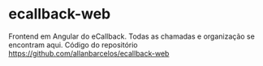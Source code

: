 # ecallback-web
Frontend em Angular do eCallback. Todas as chamadas e organização se encontram aqui. Código do repositório https://github.com/allanbarcelos/ecallback-web
